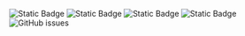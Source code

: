 ![Static Badge](https://img.shields.io/badge/blacklists-60-000000) ![Static Badge](https://img.shields.io/badge/blacklisted-3044445-cc0000) ![Static Badge](https://img.shields.io/badge/whitelisted-2242-00CC00) ![Static Badge](https://img.shields.io/badge/streaming_blacklist-28106-000000) ![GitHub issues](https://img.shields.io/github/issues/fabriziosalmi/blacklists)

